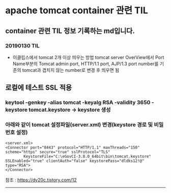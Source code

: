 # apache tomcat container 관련 TIL
## container 관련 TIL 정보 기록하는 md입니다.
### 20190130 TIL
* 이클립스에서 tomcat 2개 이상 띄우는 방법
tomcat server OverView에서 Port Name부분의 Tomcat admin port, HTTP/1.1 port, AJP/1.3 port number를 기존의 tomcat과 겹치지 않는 number로 변경 후 띄우면 됨

## 로컬에 테스트 SSL 적용
### keytool -genkey -alias tomcat -keyalg RSA -validity 3650 -keystore tomcat.keystore -> keystore 생성
### 아래와 같이 tomcat 설정파일(server.xml) 변경(keystore 경로 및 비밀번호 설정)
~~~
<server.xml>
<Connector port="8443" protocol="HTTP/1.1" maxThreads="150" scheme="https" secure="true" sslProtocol="TLS"
    	KeystoreFile="C:\eGovCI-3.8.0_64bit\bin\tomcat.keystore" SSLEnabled="true" clientAuth="false" keystorePass="dldks12!@" type="RSA"> 
</Connector>
~~~
참조  : https://dy20c.tistory.com/12
<hr>




































